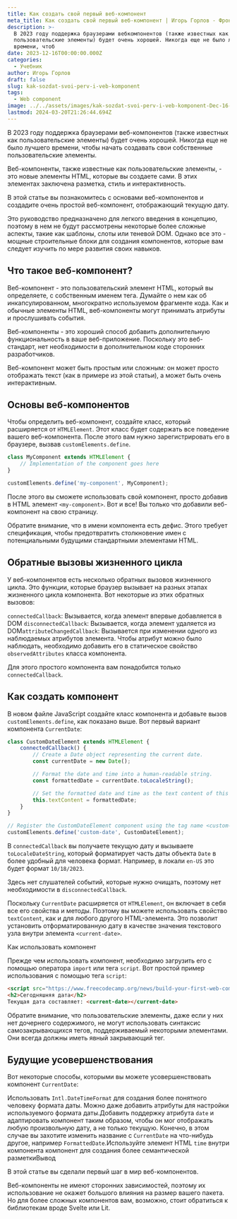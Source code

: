 ```yaml
---
title: Как создать свой первый веб-компонент
meta_title: Как создать свой первый веб-компонент | Игорь Горлов - Фронтeндер
description: >-
  В 2023 году поддержка браузерами вебкомпонентов (также известных как
  пользовательские элементы) будет очень хорошей. Никогда еще не было лучшего
  времени, чтоб
date: 2023-12-16T00:00:00.000Z
categories:
  - Учебник
author: Игорь Горлов
draft: false
slug: kak-sozdat-svoi-perv-i-veb-komponent
tags:
  - Web component
image: ../../assets/images/kak-sozdat-svoi-perv-i-veb-komponent-Dec-16-2023.avif
lastmod: 2024-03-20T21:26:44.694Z
---
```


В 2023 году поддержка браузерами веб-компонентов (также известных как пользовательские элементы) будет очень хорошей. Никогда еще не было лучшего времени, чтобы начать создавать свои собственные пользовательские элементы.

Веб-компоненты, также известные как пользовательские элементы, - это новые элементы HTML, которые вы создаете сами. В этих элементах заключена разметка, стиль и интерактивность.

В этой статье вы познакомитесь с основами веб-компонентов и создадите очень простой веб-компонент, отображающий текущую дату.

Это руководство предназначено для легкого введения в концепцию, поэтому в нем не будут рассмотрены некоторые более сложные аспекты, такие как шаблоны, слоты или теневой DOM. Однако все это - мощные строительные блоки для создания компонентов, которые вам следует изучить по мере развития своих навыков.

## Что такое веб-компонент?

Веб-компонент - это пользовательский элемент HTML, который вы определяете, с собственным именем тега. Думайте о нем как об инкапсулированном, многократно используемом фрагменте кода. Как и обычные элементы HTML, веб-компоненты могут принимать атрибуты и прослушивать события.

Веб-компоненты - это хороший способ добавить дополнительную функциональность в ваше веб-приложение. Поскольку это веб-стандарт, нет необходимости в дополнительном коде сторонних разработчиков.

Веб-компонент может быть простым или сложным: он может просто отображать текст (как в примере из этой статьи), а может быть очень интерактивным.

## Основы веб-компонентов

Чтобы определить веб-компонент, создайте класс, который расширяется от `HTMLElement`. Этот класс будет содержать все поведение вашего веб-компонента. После этого вам нужно зарегистрировать его в браузере, вызвав `customElements.define`.

```js
class MyComponent extends HTMLElement {
	// Implementation of the component goes here
}

customElements.define('my-component', MyComponent);
```

После этого вы сможете использовать свой компонент, просто добавив в HTML элемент `<my-component>`. Вот и все! Вы только что добавили веб-компонент на свою страницу.

Обратите внимание, что в имени компонента есть дефис. Этого требует спецификация, чтобы предотвратить столкновение имен с потенциальными будущими стандартными элементами HTML.

## Обратные вызовы жизненного цикла

У веб-компонентов есть несколько обратных вызовов жизненного цикла. Это функции, которые браузер вызывает на разных этапах жизненного цикла компонента. Вот некоторые из этих обратных вызовов:

`connectedCallback`: Вызывается, когда элемент впервые добавляется в DOM `disconnectedCallback`: Вызывается, когда элемент удаляется из DOM`attributeChangedCallback`: Вызывается при изменении одного из наблюдаемых атрибутов элемента. Чтобы атрибут можно было наблюдать, необходимо добавить его в статическое свойство `observedAttributes` класса компонента.

Для этого простого компонента вам понадобится только `connectedCallback`.

## Как создать компонент

В новом файле JavaScript создайте класс компонента и добавьте вызов `customElements.define`, как показано выше. Вот первый вариант компонента `CurrentDate`:

```js
class CustomDateElement extends HTMLElement {
	connectedCallback() {
		// Create a Date object representing the current date.
		const currentDate = new Date();

		// Format the date and time into a human-readable string.
		const formattedDate = currentDate.toLocaleString();

		// Set the formatted date and time as the text content of this element.
		this.textContent = formattedDate;
	}
}

// Register the CustomDateElement component using the tag name <custom-date>.
customElements.define('custom-date', CustomDateElement);
```

В `connectedCallback` вы получаете текущую дату и вызываете `toLocaleDateString`, который форматирует часть даты объекта `Date` в более удобный для человека формат. Например, в локали `en-US` это будет формат `10/18/2023`.

Здесь нет слушателей событий, которые нужно очищать, поэтому нет необходимости в `disconnectedCallback`.

Поскольку `CurrentDate` расширяется от `HTMLElement`, он включает в себя все его свойства и методы. Поэтому вы можете использовать свойство `textContent`, как и для любого другого HTML-элемента. Это позволит установить отформатированную дату в качестве значения текстового узла внутри элемента `<current-date>`.

Как использовать компонент

Прежде чем использовать компонент, необходимо загрузить его с помощью оператора `import` или тега `script`. Вот простой пример использования с помощью тега `script`:

```html
<script src="https://www.freecodecamp.org/news/build-your-first-web-component/./currentDate.js"></script>
<h2>Сегодняшняя дата</h2>
Текущая дата составляет: <current-date></current-date>
```

Обратите внимание, что пользовательские элементы, даже если у них нет дочернего содержимого, не могут использовать синтаксис самозакрывающихся тегов, поддерживаемый некоторыми элементами. Они всегда должны иметь явный закрывающий тег.

## Будущие усовершенствования

Вот некоторые способы, которыми вы можете усовершенствовать компонент `CurrentDate`:

Использовать `Intl.DateTimeFormat` для создания более понятного человеку формата даты. Можно даже добавить атрибуты для настройки используемого формата даты.Добавить поддержку атрибута `date` и адаптировать компонент таким образом, чтобы он мог отображать любую произвольную дату, а не только текущую. Конечно, в этом случае вы захотите изменить название с `CurrentDate` на что-нибудь другое, например `FormattedDate`.Используйте элемент HTML `time` внутри компонента компонент для создания более семантической разметкиВывод

В этой статье вы сделали первый шаг в мир веб-компонентов.

Веб-компоненты не имеют сторонних зависимостей, поэтому их использование не окажет большого влияния на размер вашего пакета. Но для более сложных компонентов вам, возможно, стоит обратиться к библиотекам вроде Svelte или Lit.
